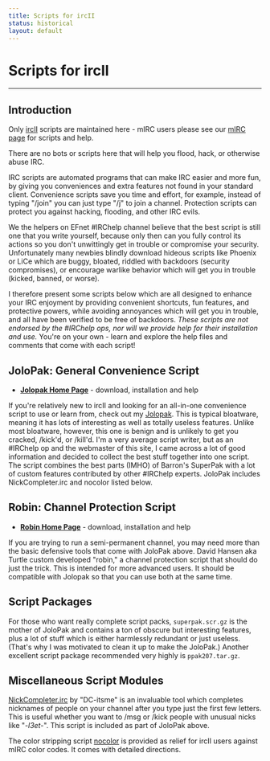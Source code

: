 ```yaml
---
title: Scripts for ircII
status: historical
layout: default
---
```

# Scripts for ircII

* * *

## Introduction

Only [ircII](/irchelp/ircii/) scripts are maintained here - mIRC users please
see our [mIRC page](/irchelp/mirc/) for scripts and help.

There are no bots or scripts here that will help you flood, hack, or otherwise
abuse IRC.

IRC scripts are automated programs that can make IRC easier and more fun, by
giving you conveniences and extra features not found in your standard client.
Convenience scripts save you time and effort, for example, instead of typing
"/join" you can just type "/j" to join a channel. Protection scripts can
protect you against hacking, flooding, and other IRC evils.

We the helpers on EFnet #IRChelp channel believe that the best script is still
one that you write yourself, because only then can you fully control its
actions so you don't unwittingly get in trouble or compromise your security.
Unfortunately many newbies blindly download hideous scripts like Phoenix or
LiCe which are buggy, bloated, riddled with backdoors (security compromises),
or encourage warlike behavior which will get you in trouble (kicked, banned,
or worse).

I therefore present some scripts below which are all designed to enhance your
IRC enjoyment by providing convenient shortcuts, fun features, and protective
powers, while avoiding annoyances which will get you in trouble, and all have
been verified to be free of backdoors. _These scripts are not endorsed by the
\#IRChelp ops, nor will we provide help for their installation and use._ You're
on your own - learn and explore the help files and comments that come with
each script!

## JoloPak: General Convenience Script

  * **[Jolopak Home Page](jolopak.html)** - download, installation and help 

If you're relatively new to ircII and looking for an all-in-one convenience
script to use or learn from, check out my [Jolopak](jolopak.html). This is
typical bloatware, meaning it has lots of interesting as well as totally
useless features. Unlike most bloatware, however, this one is benign and is
unlikely to get you cracked, /kick'd, or /kill'd. I'm a very average script
writer, but as an #IRChelp op and the webmaster of this site, I came across a
lot of good information and decided to collect the best stuff together into
one script. The script combines the best parts (IMHO) of Barron's SuperPak
with a lot of custom features contributed by other #IRChelp experts. JoloPak
includes NickCompleter.irc and nocolor listed below.

## Robin: Channel Protection Script

  * **[Robin Home Page](robin.html)** - download, installation and help 

If you are trying to run a semi-permanent channel, you may need more than the
basic defensive tools that come with JoloPak above. David Hansen aka Turtle
custom developed "robin," a channel protection script that should do just the
trick. This is intended for more advanced users. It should be compatible with
Jolopak so that you can use both at the same time.

## Script Packages

For those who want really complete script packs, `superpak.scr.gz`
is the mother of JoloPak and contains a ton of obscure but interesting
features, plus a lot of stuff which is either harmlessly redundant or just
useless. (That's why I was motivated to clean it up to make the JoloPak.)
Another excellent script package recommended very highly is
`ppak207.tar.gz`.

## Miscellaneous Script Modules

[NickCompleter.irc](NickCompleter.irc) by "DC-itsme" is an invaluable tool
which completes nicknames of people on your channel after you type just the
first few letters. This is useful whether you want to /msg or /kick people
with unusual nicks like "_-l3et-_". This script is included as part of JoloPak
above.

The color stripping script [nocolor](nocolor.txt) is provided as relief for
ircII users against mIRC color codes. It comes with detailed directions.
